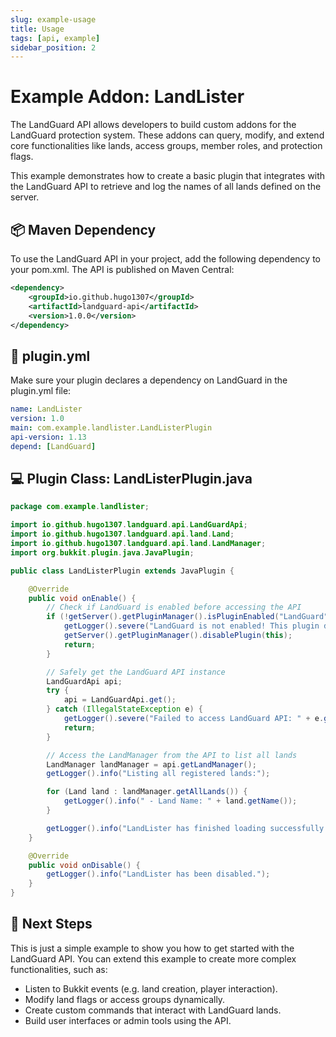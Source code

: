 ```yaml
---
slug: example-usage
title: Usage
tags: [api, example]
sidebar_position: 2
---
```


# Example Addon: LandLister

The LandGuard API allows developers to build custom addons for the LandGuard protection system. These addons can query, modify, and extend core functionalities like lands, access groups, member roles, and protection flags.

This example demonstrates how to create a basic plugin that integrates with the LandGuard API to retrieve and log the names of all lands defined on the server.

## 📦 Maven Dependency

To use the LandGuard API in your project, add the following dependency to your pom.xml. The API is published on Maven Central:

```xml
<dependency>
    <groupId>io.github.hugo1307</groupId>
    <artifactId>landguard-api</artifactId>
    <version>1.0.0</version>
</dependency>
```

## 📄 plugin.yml

Make sure your plugin declares a dependency on LandGuard in the plugin.yml file:

```yaml
name: LandLister
version: 1.0
main: com.example.landlister.LandListerPlugin
api-version: 1.13
depend: [LandGuard]
```

## 💻 Plugin Class: LandListerPlugin.java

```java
package com.example.landlister;

import io.github.hugo1307.landguard.api.LandGuardApi;
import io.github.hugo1307.landguard.api.land.Land;
import io.github.hugo1307.landguard.api.land.LandManager;
import org.bukkit.plugin.java.JavaPlugin;

public class LandListerPlugin extends JavaPlugin {

    @Override
    public void onEnable() {
        // Check if LandGuard is enabled before accessing the API
        if (!getServer().getPluginManager().isPluginEnabled("LandGuard")) {
            getLogger().severe("LandGuard is not enabled! This plugin depends on LandGuard.");
            getServer().getPluginManager().disablePlugin(this);
            return;
        }

        // Safely get the LandGuard API instance
        LandGuardApi api;
        try {
            api = LandGuardApi.get();
        } catch (IllegalStateException e) {
            getLogger().severe("Failed to access LandGuard API: " + e.getMessage());
            return;
        }

        // Access the LandManager from the API to list all lands
        LandManager landManager = api.getLandManager();
        getLogger().info("Listing all registered lands:");

        for (Land land : landManager.getAllLands()) {
            getLogger().info(" - Land Name: " + land.getName());
        }

        getLogger().info("LandLister has finished loading successfully.");
    }

    @Override
    public void onDisable() {
        getLogger().info("LandLister has been disabled.");
    }
}
```

## 📌 Next Steps

This is just a simple example to show you how to get started with the LandGuard API. You can extend this example to create more complex functionalities, such as:

- Listen to Bukkit events (e.g. land creation, player interaction).
- Modify land flags or access groups dynamically.
- Create custom commands that interact with LandGuard lands.
- Build user interfaces or admin tools using the API.